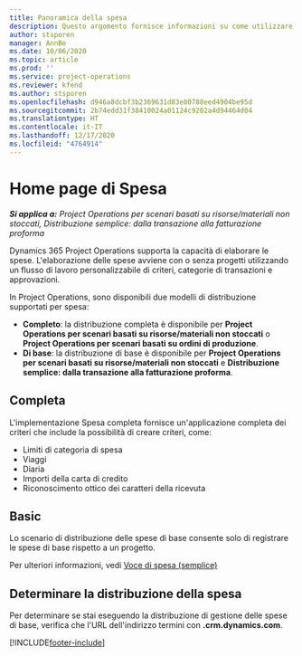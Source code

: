 ```yaml
---
title: Panoramica della spesa
description: Questo argomento fornisce informazioni su come utilizzare la funzionalità Spesa in Project Operations.
author: stsporen
manager: AnnBe
ms.date: 10/06/2020
ms.topic: article
ms.prod: ''
ms.service: project-operations
ms.reviewer: kfend
ms.author: stsporen
ms.openlocfilehash: d946a8dcbf3b2369631d83e80788eed4904be95d
ms.sourcegitcommit: 2b74edd31f38410024a01124c9202a4d94464d04
ms.translationtype: HT
ms.contentlocale: it-IT
ms.lasthandoff: 12/17/2020
ms.locfileid: "4764914"
---
```

# <a name="expense-home-page"></a>Home page di Spesa

_**Si applica a:** Project Operations per scenari basati su risorse/materiali non stoccati, Distribuzione semplice: dalla transazione alla fatturazione proforma_


Dynamics 365 Project Operations supporta la capacità di elaborare le spese. L'elaborazione delle spese avviene con o senza progetti utilizzando un flusso di lavoro personalizzabile di criteri, categorie di transazioni e approvazioni.

In Project Operations, sono disponibili due modelli di distribuzione supportati per spesa: 

- **Completo**: la distribuzione completa è disponibile per **Project Operations per scenari basati su risorse/materiali non stoccati** o **Project Operations per scenari basati su ordini di produzione**.
- **Di base**: la distribuzione di base è disponibile per **Project Operations per scenari basati su risorse/materiali non stoccati** e **Distribuzione semplice: dalla transazione alla fatturazione proforma**.

## <a name="full"></a>Completa 
L'implementazione Spesa completa fornisce un'applicazione completa dei criteri che include la possibilità di creare criteri, come:

  - Limiti di categoria di spesa
  - Viaggi
  - Diaria
  - Importi della carta di credito
  - Riconoscimento ottico dei caratteri della ricevuta

## <a name="basic"></a>Basic 
Lo scenario di distribuzione delle spese di base consente solo di registrare le spese di base rispetto a un progetto. 

Per ulteriori informazioni, vedi [Voce di spesa (semplice)](basic-expense.md)

## <a name="determine-your-expense-deployment"></a>Determinare la distribuzione della spesa
Per determinare se stai eseguendo la distribuzione di gestione delle spese di base, verifica che l'URL dell'indirizzo termini con **.crm.dynamics.com**. 


[!INCLUDE[footer-include](../includes/footer-banner.md)]